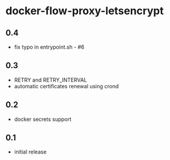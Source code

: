 # docker-flow-proxy-letsencrypt

## 0.4
* fix typo in entrypoint.sh - #6

## 0.3
* RETRY and RETRY_INTERVAL
* automatic certificates renewal using crond

## 0.2
* docker secrets support

## 0.1
* initial release

